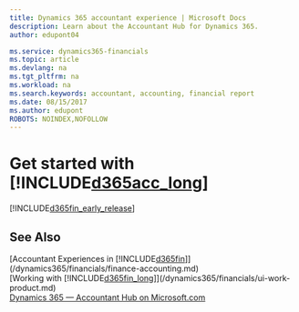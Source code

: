```yaml
---
title: Dynamics 365 accountant experience | Microsoft Docs
description: Learn about the Accountant Hub for Dynamics 365.
author: edupont04

ms.service: dynamics365-financials
ms.topic: article
ms.devlang: na
ms.tgt_pltfrm: na
ms.workload: na
ms.search.keywords: accountant, accounting, financial report
ms.date: 08/15/2017
ms.author: edupont
ROBOTS: NOINDEX,NOFOLLOW
---
```

# Get started with [!INCLUDE[d365acc_long](includes/d365acc_long_md.md)]
[!INCLUDE[d365fin_early_release](includes/d365fin_early_release.md.md)]

## See Also
[Accountant Experiences in [!INCLUDE[d365fin](includes/d365fin_md.md)]](/dynamics365/financials/finance-accounting.md)  
[Working with [!INCLUDE[d365fin_long](includes/d365fin_long_md.md)]](/dynamics365/financials/ui-work-product.md)  
[Dynamics 365 — Accountant Hub on Microsoft.com](https://www.microsoft.com/en-us/dynamics365/financial-insights-for-accountants)  

